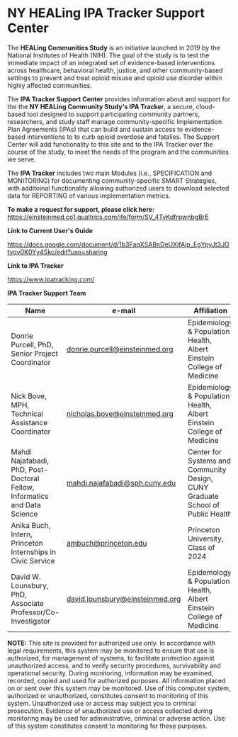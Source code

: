 # NY HEALing IPA Tracker Support Center

The <b>HEALing Communities Study</b> is an initiative launched in 2019 by the National Institutes of Health (NIH). The goal of the study is to test the immediate impact of an integrated set of evidence-based interventions across healthcare, behavioral health, justice, and other community-based settings to prevent and treat opioid misuse and opioid use disorder within highly affected communities.

The <b>IPA Tracker Support Center</b> provides information about and support for the the <b>NY HEALing Community Study's IPA Tracker</b>, a secure, cloud-based tool designed to support participating community partners, researchers, and study staff manage community-specific Implementation Plan Agreements (IPAs) that can build and sustain access to evidence-based interventions to to curb opioid overdose and fatalies. The Support Center will add functionality to this site and to the IPA Tracker over the course of the study, to meet the needs of the program and the communities we serve.

The <b>IPA Tracker</b> includes two main Modules (i.e., SPECIFICATION and MONITORING) for documenting community-specific SMART Strategies, with additoinal functionality allowing authorized users to download selected data for REPORTING of various implementation metrics. 

<b>To make a request for support, please click here:</b> https://einsteinmed.co1.qualtrics.com/jfe/form/SV_4TvKdfrpwnbgBrE

<b>Link to Current User's Guide</b>

https://docs.google.com/document/d/1b3FaqXSABnDeUXjfAjp_EgYpyJt3JOtyqv0K0Yy4Skc/edit?usp=sharing


<b>Link to IPA Tracker</b>

https://www.ipatracking.com/

<b>IPA Tracker Support Team</b>

| **Name** | **e-mail** | **Affiliation**
| --- | --- | --- |
| Donrie Purcell, PhD, Senior Project Coordinator | donrie.purcell@einsteinmed.org | Epidemiology & Population Health, Albert Einstein College of Medicine |
| Nick Bove, MPH, Technical Assistance Coordinator | nicholas.bove@einsteinmed.org | Epidemiology & Population Health, Albert Einstein College of Medicine |
| Mahdi Najafabadi, PhD, Post-Doctoral Fellow, Informatics and Data Science  | mahdi.najafabadi@sph.cuny.edu  | Center for Systems and Community Design, CUNY Graduate School of Public Health |
| Anika Buch, Intern, Princeton Internships in Civic Service | ambuch@princeton.edu | Princeton University, Class of 2024 |
| David W. Lounsbury, PhD, Associate Professor/Co-Investigator | david.lounsbury@einsteinmed.org | Epidemology & Population Health, Albert Einstein College of Medicine |
    
<b>NOTE:</b> This site is provided for authorized use only. In accordance with legal requirements, this system may be monitored to ensure that use is authorized, for management of systems, to facilitate protection against unauthorized access, and to verify security procedures, survivability and operational security. During monitoring, information may be examined, recorded, copied and used for authorized purposes. All information placed on or sent over this system may be monitored. Use of this computer system, authorized or unauthorized, constitutes consent to monitoring of this system. Unauthorized use or access may subject you to criminal prosecution. Evidence of unauthorized use or access collected during monitoring may be used for administrative, criminal or adverse action. Use of this system constitutes consent to monitoring for these purposes.
